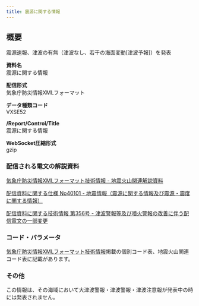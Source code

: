 ```yaml
---
title: 震源に関する情報
---
```


## 概要
震源速報、津波の有無（津波なし、若干の海面変動\[津波予報]）を発表

**資料名** <br/>
 震源に関する情報
 
**配信形式** <br/>
 気象庁防災情報XMLフォーマット

**データ種類コード** <br/>
 VXSE52
 
**/Report/Control/Title** <br/>
 震源に関する情報

**WebSocket圧縮形式** <br/>
 gzip

### 配信される電文の解説資料
 [気象庁防災情報XMLフォーマット技術情報 - 地震火山関連解説資料](https://dmdata.jp/doc/jma/manual/0101-0183.pdf#page=118) 
 
 
 [配信資料に関する仕様 No40101 - 地震情報（震源に関する情報及び震源・震度に関する情報）](https://www.data.jma.go.jp/suishin/shiyou/pdf/no40101)
 
 
 [配信資料に関する技術情報 第356号 - 津波警報等及び噴火警報の改善に伴う配信電文の一部変更](https://dmdata.jp/doc/jma/technical/356.pdf)
 
### コード・パラメータ
 [気象庁防災情報XMLフォーマット技術情報](http://xml.kishou.go.jp/tec_material.html)掲載の個別コード表、地震火山関連コード表に記載があります。

### その他
この情報は、その海域において大津波警報・津波警報・津波注意報が発表中の時には発表されません。

